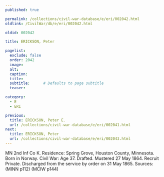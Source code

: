 ```yaml
---
published: true

permalink: /collections/civil-war-database/e/eri/002042.html
oldlink: /CivilWar/db/e/eri/002042.html

oldid: 002042

title: ERICKSON, Peter

pagelist:
  exclude: false
  order: 2042
  image: 
  alt:
  caption:
  title:
  subtitle:      # Defaults to page subtitle
  teaser:

category: 
  - E 
  - ERI

previous:
  title: ERICKSON, Peter E.
  url: /collections/civil-war-database/e/eri/002041.html  
next:
  title: ERICKSON, Peter
  url: /collections/civil-war-database/e/eri/002043.html   
---
```

MN 2nd Inf Co K. Residence: Spring Grove, Houston County, Minnesota. Born in Norway. Civil War: Age 37. Drafted. Mustered 27 May 1864. Recruit Private. Discharged from the service by order on 31 May 1865. Sources: (MINN p112) (MCIW p144)